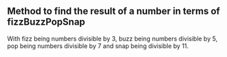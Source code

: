 ## Method to find the result of a number in terms of fizzBuzzPopSnap

With fizz being numbers divisible by 3,
buzz being numbers divisible by 5,
pop being numbers divisible by 7
and snap being divisible by 11.
